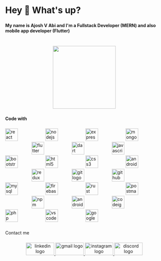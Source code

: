 <h1 align="left">Hey 👋 What's up?</h1>

###

<h4 align="left">My name is Ajosh V Abi and I'm a Fullstack Developer (MERN) and also mobile app developer (Flutter)</h4>

###

<br clear="both">

<div align="center">
  <img height="200" src="https://gist.github.com/abhirampai/ce94b0b8345cd969d3cf997578487cdd/raw/b2dc51d4421db9d4a5a17be817e07dc8ad1e3375/hello.gif"  />
</div>

###

<h4 align="left">Code with</h4>

###

<div align="left">
  <img src="https://cdn.jsdelivr.net/gh/devicons/devicon/icons/react/react-original.svg" height="40" alt="react logo"  />
  <img width="80" />
  <img src="https://cdn.jsdelivr.net/gh/devicons/devicon/icons/nodejs/nodejs-original.svg" height="40" alt="nodejs logo"  />
  <img width="80" />
  <img src="https://skillicons.dev/icons?i=express" height="40" alt="express logo"  />
  <img width="80" />
  <img src="https://cdn.jsdelivr.net/gh/devicons/devicon/icons/mongodb/mongodb-original.svg" height="40" alt="mongodb logo"  />
  <img width="80" />
  <img src="https://cdn.jsdelivr.net/gh/devicons/devicon/icons/flutter/flutter-original.svg" height="40" alt="flutter logo"  />
  <img width="80" />
  <img src="https://cdn.jsdelivr.net/gh/devicons/devicon/icons/dart/dart-original.svg" height="40" alt="dart logo"  />
  <img width="80" />
  <img src="https://cdn.jsdelivr.net/gh/devicons/devicon/icons/javascript/javascript-original.svg" height="40" alt="javascript logo"  />
  <img width="80" />
  <img src="https://cdn.jsdelivr.net/gh/devicons/devicon/icons/bootstrap/bootstrap-original.svg" height="40" alt="bootstrap logo"  />
  <img width="80" />
  <img src="https://cdn.jsdelivr.net/gh/devicons/devicon/icons/html5/html5-original.svg" height="40" alt="html5 logo"  />
  <img width="80" />
  <img src="https://cdn.jsdelivr.net/gh/devicons/devicon/icons/css3/css3-original.svg" height="40" alt="css3 logo"  />
  <img width="80" />
  <img src="https://cdn.simpleicons.org/android/3DDC84" height="40" alt="android logo"  />
  <img width="80" />
  <img src="https://cdn.simpleicons.org/redux/764ABC" height="40" alt="redux logo"  />
  <img width="80" />
  <img src="https://cdn.jsdelivr.net/gh/devicons/devicon/icons/git/git-original.svg" height="40" alt="git logo"  />
  <img width="80" />
  <img src="https://img.shields.io/badge/GitHub-181717?logo=github&logoColor=white&style=for-the-badge" height="40" alt="github logo"  />
  <img width="80" />
  <img src="https://cdn.jsdelivr.net/gh/devicons/devicon/icons/mysql/mysql-original.svg" height="40" alt="mysql logo"  />
  <img width="80" />
  <img src="https://skillicons.dev/icons?i=firebase" height="40" alt="firebase logo"  />
  <img width="80" />
  <img src="https://skillicons.dev/icons?i=rust" height="40" alt="rust logo"  />
  <img width="80" />
  <img src="https://cdn.simpleicons.org/postman/FF6C37" height="40" alt="postman logo"  />
  <img width="80" />
  <img src="https://cdn.jsdelivr.net/gh/devicons/devicon/icons/npm/npm-original-wordmark.svg" height="40" alt="npm logo"  />
  <img width="80" />
  <img src="https://cdn.simpleicons.org/androidstudio/3DDC84" height="40" alt="androidstudio logo"  />
  <img width="80" />
  <img src="https://cdn.jsdelivr.net/gh/devicons/devicon/icons/codeigniter/codeigniter-plain.svg" height="40" alt="codeigniter logo"  />
  <img width="80" />
  <img src="https://cdn.simpleicons.org/php/777BB4" height="40" alt="php logo"  />
  <img width="80" />
  <img src="https://cdn.simpleicons.org/visualstudiocode/007ACC" height="40" alt="vscode logo"  />
  <img width="80" />
  <img src="https://cdn.jsdelivr.net/gh/devicons/devicon/icons/google/google-original.svg" height="40" alt="google logo"  />
</div>

###

<p align="left">Contact  me</p>

###

<div align="center">
  <a href="https://www.linkedin.com/in/ajosh-v-abi/" target="_blank">
    <img src="https://raw.githubusercontent.com/maurodesouza/profile-readme-generator/master/src/assets/icons/social/linkedin/default.svg" width="90" height="40" alt="linkedin logo"  />
  </a>
  <a href="ajoajoshvabi17@GMAIL.COM" target="_blank">
    <img src="https://raw.githubusercontent.com/maurodesouza/profile-readme-generator/master/src/assets/icons/social/gmail/default.svg" width="90" height="40" alt="gmail logo"  />
  </a>
  <a href="https://www.instagram.com/aj_stranger_/?igshid=OGQ5ZDc2ODk2ZA%3D%3D" target="_blank">
    <img src="https://raw.githubusercontent.com/maurodesouza/profile-readme-generator/master/src/assets/icons/social/instagram/default.svg" width="90" height="40" alt="instagram logo"  />
  </a>
  <a href="https://discord.com/channels/771670169691881483/771677551202271242" target="_blank">
    <img src="https://raw.githubusercontent.com/maurodesouza/profile-readme-generator/master/src/assets/icons/social/discord/default.svg" width="90" height="40" alt="discord logo"  />
  </a>
</div>

###
